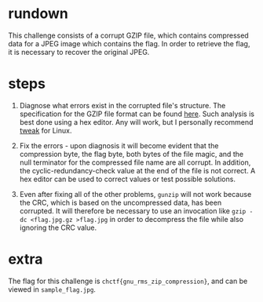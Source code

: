 # rundown
This challenge consists of a corrupt GZIP file, which contains compressed data for a JPEG
image which contains the flag. In order to retrieve the flag, it is necessary to recover
the original JPEG.

# steps
1) Diagnose what errors exist in the corrupted file's structure. The specification for
the GZIP file format can be found [here](https://tools.ietf.org/html/rfc1952). Such
analysis is best done using a hex editor. Any will work, but I personally recommend
[tweak](https://linux.die.net/man/1/tweak) for Linux.

2) Fix the errors - upon diagnosis it will become evident that the compression byte,
the flag byte, both bytes of the file magic, and the null terminator for the compressed
file name are all corrupt. In addition, the cyclic-redundancy-check value at the end
of the file is not correct. A hex editor can be used to correct values or test possible
solutions.

3) Even after fixing all of the other problems, `gunzip` will not work because the CRC,
which is based on the uncompressed data, has been corrupted. It will therefore be necessary
to use an invocation like `gzip -dc <flag.jpg.gz >flag.jpg` in order to decompress the file
while also ignoring the CRC value.

# extra
The flag for this challenge is `chctf{gnu_rms_zip_compression}`, and can be
viewed in `sample_flag.jpg`.
